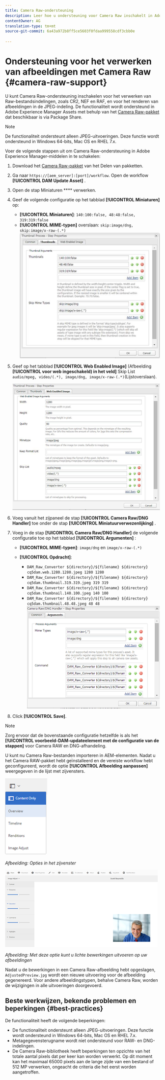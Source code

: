 ```yaml
---
title: Camera Raw-ondersteuning
description: Leer hoe u ondersteuning voor Camera Raw inschakelt in Adobe Experience Manager-middelen.
contentOwner: AG
translation-type: tm+mt
source-git-commit: 6a43a972b8ff5ce5603f0fdaa999558cdf3cbb0e

---
```



# Ondersteuning voor het verwerken van afbeeldingen met Camera Raw {#camera-raw-support}

U kunt Camera Raw-ondersteuning inschakelen voor het verwerken van Raw-bestandsindelingen, zoals CR2, NEF en RAF, en voor het renderen van afbeeldingen in de JPEG-indeling. De functionaliteit wordt ondersteund in Adobe Experience Manager Assets met behulp van het [Camera Raw-pakket](https://www.adobeaemcloud.com/content/marketplace/marketplaceProxy.html?packagePath=/content/companies/public/adobe/packages/aem630/product/assets/aem-assets-cameraraw-pkg) dat beschikbaar is via Package Share.

>[!NOTE]
>
>De functionaliteit ondersteunt alleen JPEG-uitvoeringen. Deze functie wordt ondersteund in Windows 64-bits, Mac OS en RHEL 7.x.

Voer de volgende stappen uit om Camera Raw-ondersteuning in Adobe Experience Manager-middelen in te schakelen:

1. Download het [Camera Raw-pakket](https://www.adobeaemcloud.com/content/marketplace/marketplaceProxy.html?packagePath=/content/companies/public/adobe/packages/aem630/product/assets/aem-assets-cameraraw-pkg) van het Delen van pakketten.

1. Ga naar `https://[aem_server]:[port]/workflow`. Open de workflow **[!UICONTROL DAM Update Asset]** .

1. Open de stap Miniaturen **** verwerken.

1. Geef de volgende configuratie op het tabblad **[!UICONTROL Miniaturen]** op:

   * **[!UICONTROL Miniaturen]**: `140:100:false, 48:48:false, 319:319:false`
   * **[!UICONTROL MIME-typen]** overslaan: `skip:image/dng, skip:image/x-raw-(.*)`
   ![schil](assets/chlimage_1-334.png)

1. Geef op het tabblad **[!UICONTROL Web Enabled Image]** (Afbeelding **[!UICONTROL voor web ingeschakeld) in het veld]** Skip List `audio/mpeg, video/(.*), image/dng, image/x-raw-(.*)`(Lijstoverslaan).

   ![schil](assets/chlimage_1-335.png)

1. Voeg vanuit het zijpaneel de stap **[!UICONTROL Camera Raw/DNG Handler]** toe onder de stap **[!UICONTROL Miniatuurverwezenlijking]** .

1. Voeg in de stap **[!UICONTROL Camera Raw/DNG Handler]** de volgende configuratie toe op het tabblad **[!UICONTROL Argumenten]** :

   * **[!UICONTROL MIME-typen]**: `image/dng` en `image/x-raw-(.*)`
   * **[!UICONTROL Opdracht]**:

      * `DAM_Raw_Converter ${directory}/${filename} ${directory} cq5dam.web.1280.1280.jpeg 1280 1280`
      * `DAM_Raw_Converter ${directory}/${filename} ${directory} cq5dam.thumbnail.319.319.jpeg 319 319`
      * `DAM_Raw_Converter ${directory}/${filename} ${directory} cq5dam.thumbnail.140.100.jpeg 140 100`
      * `DAM_Raw_Converter ${directory}/${filename} ${directory} cq5dam.thumbnail.48.48.jpeg 48 48`
   ![chlimage_1-336](assets/chlimage_1-336.png)

1. Click **[!UICONTROL Save]**.

>[!NOTE]
>
>Zorg ervoor dat de bovenstaande configuratie hetzelfde is als het **[!UICONTROL voorbeeld-DAM-updateelement met de configuratie van de stappen]** voor Camera RAW en DNG-afhandeling.

U kunt nu Camera Raw-bestanden importeren in AEM-elementen. Nadat u het Camera RAW-pakket hebt geïnstalleerd en de vereiste workflow hebt geconfigureerd, wordt de optie **[!UICONTROL Afbeelding aanpassen]** weergegeven in de lijst met zijvensters.

![chlimage_1-337](assets/chlimage_1-337.png)

*Afbeelding: Opties in het zijvenster*

![chlimage_1-338](assets/chlimage_1-338.png)

*Afbeelding: Met deze optie kunt u lichte bewerkingen uitvoeren op uw afbeeldingen*

Nadat u de bewerkingen in een Camera Raw-afbeelding hebt opgeslagen, `AdjustedPreview.jpg` wordt een nieuwe uitvoering voor de afbeelding gegenereerd. Voor andere afbeeldingstypen, behalve Camera Raw, worden de wijzigingen in alle uitvoeringen doorgevoerd.

## Beste werkwijzen, bekende problemen en beperkingen {#best-practices}

De functionaliteit heeft de volgende beperkingen:

* De functionaliteit ondersteunt alleen JPEG-uitvoeringen. Deze functie wordt ondersteund in Windows 64-bits, Mac OS en RHEL 7.x.
* Metagegevensterugname wordt niet ondersteund voor RAW- en DNG-indelingen.
* De Camera Raw-bibliotheek heeft beperkingen ten opzichte van het totale aantal pixels dat per keer kan worden verwerkt. Op dit moment kan het maximaal 65000 pixels aan de lange zijde van een bestand of 512 MP verwerken, ongeacht de criteria die het eerst worden aangetroffen.
